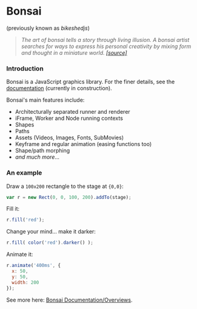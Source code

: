 # Bonsai

(previously known as *bikeshedjs*)

 > *The art of bonsai tells a story through living illusion. A bonsai artist searches for ways to express his personal creativity by mixing form and thought in a miniature world.* [*[source]*](http://whatijustlearned.wordpress.com/2011/04/22/bonsai-heaven-and-earth-in-one-container/)

### Introduction

Bonsai is a JavaScript graphics library. For the finer details, see the [documentation](http://docs.bonsaijs.org) (currently in construction).

Bonsai's main features include:

 * Architecturally separated runner and renderer
 * iFrame, Worker and Node running contexts
 * Shapes
 * Paths
 * Assets (Videos, Images, Fonts, SubMovies)
 * Keyframe and regular animation (easing functions too)
 * Shape/path morphing
 * *and much more*...

### An example

Draw a `100x200` rectangle to the stage at `{0,0}`:

```js
var r = new Rect(0, 0, 100, 200).addTo(stage);
```

Fill it:

```js
r.fill('red');
```

Change your mind... make it darker:

```js
r.fill( color('red').darker() );
```

Animate it:

```js
r.animate('400ms', {
  x: 50,
  y: 50,
  width: 200
});
```

See more here: [Bonsai Documentation/Overviews](http://docs.bonsaijs.org).